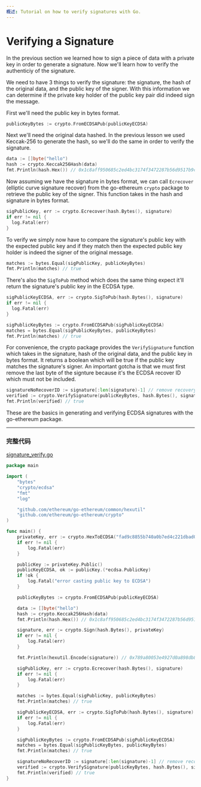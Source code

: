 ```yaml
---
概述: Tutorial on how to verify signatures with Go.
---
```


# Verifying a Signature

In the previous section we learned how to sign a piece of data with a private key in order to generate a signature. Now we'll learn how to verify the authenticiy of the signature.

We need to have 3 things to verify the signature: the signature, the hash of the original data, and the public key of the signer. With this information we can determine if the private key holder of the public key pair did indeed sign the message.

First we'll need the public key in bytes format.

```go
publicKeyBytes := crypto.FromECDSAPub(publicKeyECDSA)
```

Next we'll need the original data hashed. In the previous lesson we used Keccak-256 to generate the hash, so we'll do the same in order to verify the signature.

```go
data := []byte("hello")
hash := crypto.Keccak256Hash(data)
fmt.Println(hash.Hex()) // 0x1c8aff950685c2ed4bc3174f3472287b56d9517b9c948127319a09a7a36deac8
```

Now assuming we have the signature in bytes format, we can call `Ecrecover` (elliptic curve signature recover) from the go-ethereum `crypto` package to retrieve the public key of the signer. This function takes in the hash and signature in bytes format.

```go
sigPublicKey, err := crypto.Ecrecover(hash.Bytes(), signature)
if err != nil {
  log.Fatal(err)
}
```

To verify we simply now have to compare the signature's public key with the expected public key and if they match then the expected public key holder is indeed the signer of the original message.

```go
matches := bytes.Equal(sigPublicKey, publicKeyBytes)
fmt.Println(matches) // true
```

There's also the `SigToPub` method which does the same thing expect it'll return the signature's public key in the ECDSA type.

```go
sigPublicKeyECDSA, err := crypto.SigToPub(hash.Bytes(), signature)
if err != nil {
  log.Fatal(err)
}

sigPublicKeyBytes := crypto.FromECDSAPub(sigPublicKeyECDSA)
matches = bytes.Equal(sigPublicKeyBytes, publicKeyBytes)
fmt.Println(matches) // true
```

For convenience, the crypto package provides the `VerifySignature` function which takes in the signature, hash of the original data, and the public key in bytes format. It returns a boolean which will be true if the public key matches the signature's signer. An important gotcha is that we must first remove the last byte of the signture because it's the ECDSA recover ID which must not be included.

```go
signatureNoRecoverID := signature[:len(signature)-1] // remove recovery ID
verified := crypto.VerifySignature(publicKeyBytes, hash.Bytes(), signatureNoRecoverID)
fmt.Println(verified) // true
```

These are the basics in generating and verifying ECDSA signatures with the go-ethereum package.

---

### 完整代码

[signature_verify.go](https://github.com/miguelmota/ethereum-development-with-go-book/blob/master/code/signature_verify.go)

```go
package main

import (
	"bytes"
	"crypto/ecdsa"
	"fmt"
	"log"

	"github.com/ethereum/go-ethereum/common/hexutil"
	"github.com/ethereum/go-ethereum/crypto"
)

func main() {
	privateKey, err := crypto.HexToECDSA("fad9c8855b740a0b7ed4c221dbad0f33a83a49cad6b3fe8d5817ac83d38b6a19")
	if err != nil {
		log.Fatal(err)
	}

	publicKey := privateKey.Public()
	publicKeyECDSA, ok := publicKey.(*ecdsa.PublicKey)
	if !ok {
		log.Fatal("error casting public key to ECDSA")
	}

	publicKeyBytes := crypto.FromECDSAPub(publicKeyECDSA)

	data := []byte("hello")
	hash := crypto.Keccak256Hash(data)
	fmt.Println(hash.Hex()) // 0x1c8aff950685c2ed4bc3174f3472287b56d9517b9c948127319a09a7a36deac8

	signature, err := crypto.Sign(hash.Bytes(), privateKey)
	if err != nil {
		log.Fatal(err)
	}

	fmt.Println(hexutil.Encode(signature)) // 0x789a80053e4927d0a898db8e065e948f5cf086e32f9ccaa54c1908e22ac430c62621578113ddbb62d509bf6049b8fb544ab06d36f916685a2eb8e57ffadde02301

	sigPublicKey, err := crypto.Ecrecover(hash.Bytes(), signature)
	if err != nil {
		log.Fatal(err)
	}

	matches := bytes.Equal(sigPublicKey, publicKeyBytes)
	fmt.Println(matches) // true

	sigPublicKeyECDSA, err := crypto.SigToPub(hash.Bytes(), signature)
	if err != nil {
		log.Fatal(err)
	}

	sigPublicKeyBytes := crypto.FromECDSAPub(sigPublicKeyECDSA)
	matches = bytes.Equal(sigPublicKeyBytes, publicKeyBytes)
	fmt.Println(matches) // true

	signatureNoRecoverID := signature[:len(signature)-1] // remove recovery id
	verified := crypto.VerifySignature(publicKeyBytes, hash.Bytes(), signatureNoRecoverID)
	fmt.Println(verified) // true
}
```
